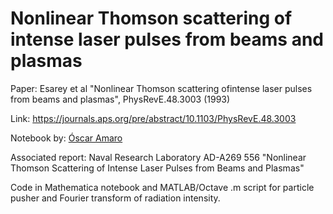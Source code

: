 # Nonlinear Thomson scattering of intense laser pulses from beams and plasmas

Paper: Esarey et al "Nonlinear Thomson scattering ofintense laser pulses from beams and plasmas", PhysRevE.48.3003 (1993)

Link: https://journals.aps.org/pre/abstract/10.1103/PhysRevE.48.3003

Notebook by: [Óscar Amaro](https://github.com/OsAmaro)

Associated report: Naval Research Laboratory AD-A269 556 "Nonlinear Thomson Scattering of Intense Laser Pulses from Beams and Plasmas"

Code in Mathematica notebook and MATLAB/Octave .m script for particle pusher and Fourier transform of radiation intensity.
